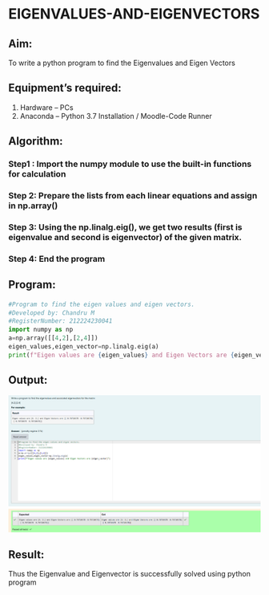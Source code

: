 # EIGENVALUES-AND-EIGENVECTORS
## Aim:
To write a python program to find the Eigenvalues and Eigen Vectors
## Equipment’s required:
1. 	Hardware – PCs
2. 	Anaconda – Python 3.7 Installation / Moodle-Code Runner
## Algorithm:

### Step1 : Import the numpy module to use the built-in functions for calculation
### Step 2: Prepare the lists from each linear equations and assign in np.array()
### Step 3: Using the np.linalg.eig(),  we get two results (first is eigenvalue and second is eigenvector) of the given matrix.
### Step 4: End the program

## Program:

```python
#Program to find the eigen values and eigen vectors.
#Developed by: Chandru M
#RegisterNumber: 212224230041
import numpy as np
a=np.array([[4,2],[2,4]])
eigen_values,eigen_vector=np.linalg.eig(a)
print(f"Eigen values are {eigen_values} and Eigen Vectors are {eigen_vector}")
```


## Output:

![output](image.png)

## Result:
Thus the Eigenvalue and Eigenvector is successfully solved using python program
